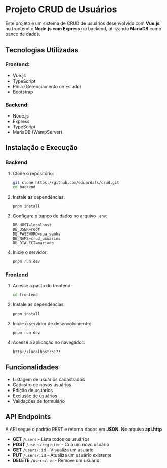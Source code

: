 # Projeto CRUD de Usuários
Este projeto é um sistema de CRUD de usuários desenvolvido com **Vue.js** no frontend e **Node.js com Express** no backend, utilizando **MariaDB** como banco de dados.
## Tecnologias Utilizadas
### Frontend:
- Vue.js 
- TypeScript
- Pinia (Gerenciamento de Estado)
- Bootstrap

### Backend:
- Node.js
- Express
- TypeScript
- MariaDB (WampServer)
## Instalação e Execução
### Backend
1. Clone o repositório:
   ```bash
   git clone https://github.com/eduardafs/crud.git
   cd backend
   ```
2. Instale as dependências:
   ```bash
   pnpm install
   ```
3. Configure o banco de dados no arquivo `.env`:
   ```env
   DB_HOST=localhost
   DB_USER=root
   DB_PASSWORD=sua_senha
   DB_NAME=crud_usuarios
   DB_DIALECT=mariadb
   ```
4. Inicie o servidor:
   ```bash
   pnpm run dev
   ```

### Frontend
1. Acesse a pasta do frontend:
   ```bash
   cd frontend
   ```
2. Instale as dependências:
   ```bash
   pnpm install
   ```
3. Inicie o servidor de desenvolvimento:
   ```bash
   pnpm run dev
   ```
4. Acesse a aplicação no navegador:
   ```
   http://localhost:5173
   ```

## Funcionalidades
- Listagem de usuários cadastrados
- Cadastro de novos usuários
- Edição de usuários
- Exclusão de usuários
- Validações de formulário

## API Endpoints
A API segue o padrão REST e retorna dados em **JSON**. No arquivo **api.http**
- **GET** `/users` - Lista todos os usuários
- **POST** `/users/register` - Cria um novo usuário
- **GET** `/users/:id` - Visualiza um usuário
- **PUT** `/users/:id` - Atualiza um usuário existente
- **DELETE** `/users/:id` - Remove um usuário
